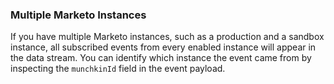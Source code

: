 ### Multiple Marketo Instances

If you have multiple Marketo instances, such as a production and a sandbox instance, all subscribed events from every
enabled instance will appear in the data stream. You can identify which instance the event came from by inspecting the
`munchkinId` field in the event payload.
